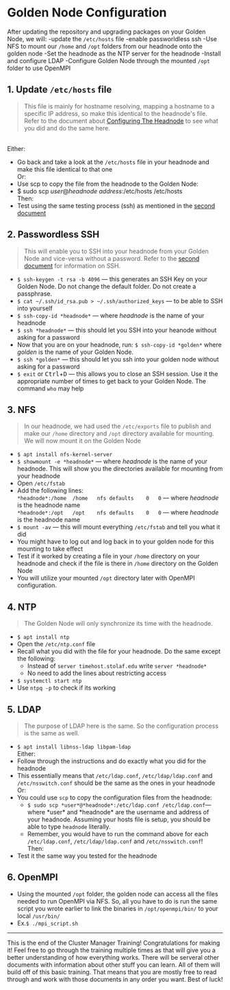 # Golden Node Configuration

After updating the repository and upgrading packages on your Golden Node, we will:
-update the `/etc/hosts` file 
-enable passworldless ssh
-Use NFS to mount our `/home` and `/opt` folders from our headnode onto the golden node
-Set the headnode as the NTP server for the headnode
-Install and configure LDAP
-Configure Golden Node through the mounted `/opt` folder to use OpenMPI

## 1. Update `/etc/hosts` file

> This file is mainly for hostname resolving, mapping a hostname to a specific IP address, so make this identical to the headnode's file.
> Refer to the document about [Configuring The Headnode](02_configuring-the-headnode.md) to see what you did and do the same here.
>
<br/>Either:
* Go back and take a look at the `/etc/hosts` file in your headnode and make this file identical to that one
<br/>Or:
*  Use scp to copy the file from the headnode to the Golden Node:
* $ sudo scp *user*@*headnode address*:/etc/hosts /etc/hosts
<br/>Then:
* Test using the same testing process (ssh) as mentioned in the [second document](02_configuring-the-headnode.md)

## 2. Passwordless SSH

> This will enable you to SSH into your headnode from your Golden Node and vice-versa without a password.
> Refer to the [second document](02_configuring-the-headnode.md) for information on SSH.

* `$ ssh-keygen -t rsa -b 4096` &mdash; this generates an SSH Key on your Golden Node.
Do not change the default folder.
Do not create a passphrase.
* `$ cat ~/.ssh/id_rsa.pub > ~/.ssh/authorized_keys` &mdash; to be able to SSH into yourself
* `$ ssh-copy-id *headnode*` &mdash; where *headnode* is the name of your headnode
* `$ ssh *headnode*` &mdash; this should let you SSH into your heanode without asking for a password
* Now that you are on your headnode, run: `$ ssh-copy-id *golden*` where *golden* is the name of your Golden Node.
* `$ ssh *golden*` &mdash; this should let you ssh into your golden node without asking for a password
* `$ exit` or <kbd>Ctrl</kbd>+<kbd>D</kbd> &mdash; this allows you to close an SSH session.
Use it the appropriate number of times to get back to your Golden Node. The command `who` may help

## 3. NFS

> In our headnode, we had used the `/etc/exports` file to publish and make our `/home` directory and `/opt` directory available for mounting. We will now mount it on the Golden Node

* `$ apt install nfs-kernel-server`
* `$ showmount -e *headnode*` &mdash; where *headnode* is the name of your headnode.
This will show you the directories available for mounting from your headnode
* Open `/etc/fstab`
* Add the following lines:
<br/>`*headnode*:/home	/home	nfs	defaults	0	0` &mdash; where *headnode* is the headnode name
<br/>`*headnode*:/opt	/opt	nfs	defaults	0	0` &mdash; where *headnode* is the headnode name
* `$ mount -av` &mdash; this will mount everything `/etc/fstab` and tell you what it did
* You might have to log out and log back in to your golden node for this mounting to take effect
* Test if it worked by creating a file in your `/home` directory on your headnode and check if the file is there in `/home` directory on the Golden Node
* You will utilize your mounted `/opt` directory later with OpenMPI configuration.

## 4. NTP

> The Golden Node will only synchronize its time with the headnode.

* `$ apt install ntp`
* Open the `/etc/ntp.conf` file
* Recall what you did with the file for your headnode.
Do the same except the following:
  * Instead of `server timehost.stolaf.edu` write `server *headnode*`
  * No need to add the lines about restricting access
* `$ systemctl start ntp`
* Use `ntpq -p` to check if its working

## 5. LDAP

> The purpose of LDAP here is the same.
> So the configuration process is the same as well.

* `$ apt install libnss-ldap libpam-ldap`
<br/>Either:
* Follow through the instructions and do exactly what you did for the headnode
* This essentially means that `/etc/ldap.conf`, `/etc/ldap/ldap.conf` and `/etc/nsswitch.conf` should be the same as the ones in your headnode
<br/>Or:
* You could use `scp` to copy the configuration files from the headnode:
  * `$ sudo scp *user*@*headnode*:/etc/ldap.conf /etc/ldap.conf`&mdash; where \*user\* and \*headnode\* are the username and address of your headnode. Assuming your hosts file is setup, you should be able to type `headnode` literally. 
  * Remember, you would have to run the command above for each `/etc/ldap.conf`, `/etc/ldap/ldap.conf` and `/etc/nsswitch.conf`! 
<br/>Then:
* Test it the same way you tested for the headnode

## 6. OpenMPI

* Using the mounted `/opt` folder, the golden node can access all the files needed to run OpenMPI via NFS. So, all you have to do is run the same script you wrote earlier to link the binaries in `/opt/openmpi/bin/` to your local `/usr/bin/`
* Ex.`$ ./mpi_script.sh`

***

This is the end of the Cluster Manager Training!
Congratulations for making it!
Feel free to go through the training multiple times as that will give you a better understanding of how everything works.
There will be serveral other documents with information about other stuff you can learn.
All of them will build off of this basic training.
That means that you are mostly free to read through and work with those documents in any order you want.
Best of luck!
